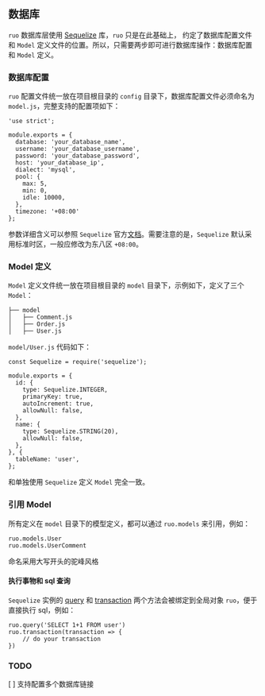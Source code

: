 ## 数据库

`ruo` 数据库层使用 [Sequelize](http://docs.sequelizejs.com/) 库，`ruo` 只是在此基础上，
约定了数据库配置文件和 `Model` 定义文件的位置。所以，只需要两步即可进行数据库操作：数据库配置和 `Model` 定义。

### 数据库配置

`ruo` 配置文件统一放在项目根目录的 `config` 目录下，数据库配置文件必须命名为 `model.js`，完整支持的配置项如下：

```
'use strict';

module.exports = {
  database: 'your_database_name',
  username: 'your_database_username',
  password: 'your_database_password',
  host: 'your_database_ip',
  dialect: 'mysql',
  pool: {
    max: 5,
    min: 0,
    idle: 10000,
  },
  timezone: '+08:00'
};
```

参数详细含义可以参照 `Sequelize` 官方[文档](http://docs.sequelizejs.com/class/lib/sequelize.js~Sequelize.html#instance-constructor-constructor)。需要注意的是，`Sequelize` 默认采用标准时区，一般应修改为东八区 `+08:00`。

### Model 定义

`Model` 定义文件统一放在项目根目录的 `model` 目录下，示例如下，定义了三个 `Model`：

```
├── model
│   ├── Comment.js
│   ├── Order.js
│   ├── User.js
```

`model/User.js` 代码如下：
```
const Sequelize = require('sequelize');

module.exports = {
  id: {
    type: Sequelize.INTEGER,
    primaryKey: true,
    autoIncrement: true,
    allowNull: false,
  },
  name: {
    type: Sequelize.STRING(20),
    allowNull: false,
  },
}, {
  tableName: 'user',
};
```

和单独使用 `Sequelize` 定义 `Model` 完全一致。

### 引用 Model

所有定义在 `model` 目录下的模型定义，都可以通过 `ruo.models` 来引用，例如：

```
ruo.models.User
ruo.models.UserComment
```

命名采用大写开头的驼峰风格

#### 执行事物和 sql 查询

`Sequelize` 实例的 [query](http://docs.sequelizejs.com/class/lib/sequelize.js~Sequelize.html#instance-method-query) 和 [transaction](http://docs.sequelizejs.com/class/lib/sequelize.js~Sequelize.html#instance-method-transaction) 两个方法会被绑定到全局对象 `ruo`，便于直接执行 sql，例如： 

```
ruo.query('SELECT 1+1 FROM user')
ruo.transaction(transaction => {
    // do your transaction
})
```

### TODO

[ ] 支持配置多个数据库链接
